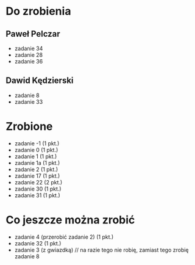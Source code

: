 # Do zrobienia

## Paweł Pelczar

* zadanie 34
* zadanie 28
* zadanie 36

## Dawid Kędzierski

* zadanie 8
* zadanie 33

# Zrobione

* zadanie -1 (1 pkt.)
* zadanie 0 (1 pkt.)
* zadanie 1 (1 pkt.)
* zadanie 1a (1 pkt.)
* zadanie 2 (1 pkt.)
* zadanie 17 (1 pkt.)
* zadanie 22 (2 pkt.)
* zadanie 30 (1 pkt.)
* zadanie 31 (1 pkt.)

# Co jeszcze można zrobić

* zadanie 4 (przerobić zadanie 2) (1 pkt.)
* zadanie 32 (1 pkt.)
* zadanie 3 (z gwiazdką) // na razie tego nie robię, zamiast tego zrobię zadanie 8
